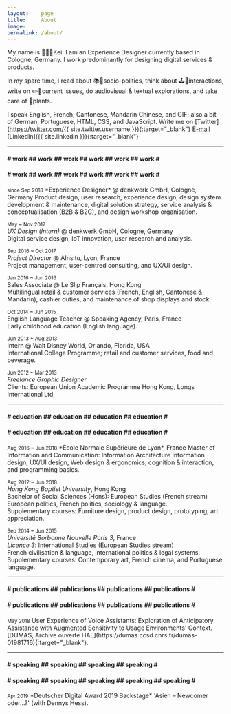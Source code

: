 ```yaml
---
layout:    page
title:     About
image: 
permalink: /about/
---
```


My name is 👨🏻‍💻Kei. I am an Experience Designer currently based in Cologne, Germany. I work predominantly for designing digital services & products.

In my spare time, I read about 📚📰socio-politics, think about 🕹🔀interactions, write on ✏️💬current issues, do audiovisual & textual explorations, and take care of 🌵plants.

I speak English, French, Cantonese, Mandarin Chinese, and GIF; also a bit of German, Portuguese, HTML, CSS, and JavaScript. Write me on [Twitter](https://twitter.com/{{ site.twitter.username }}){:target="_blank"} [E-mail](mailto:kei.khcheung@gmail.com) [LinkedIn]({{ site.linkedin }}){:target="_blank"}

* * *

<div class="marquee">
<div class="marquee--content">
<h4 class="item-collection-1">
# work ## work ## work ## work ## work ## work #</h4><h4 class="item-collection-2"># work ## work ## work ## work ## work ## work #</h4>
</div>
</div>
<small>since Sep 2018</small>  
*Experience Designer* @ denkwerk GmbH, Cologne, Germany  
<span class="extras">Product design, user research, experience design, design system development & maintenance, digital solution strategy, service analysis & conceptualisation (B2B & B2C), and design workshop organisation.</span>

<small>May ~ Nov 2017</small>  
*UX Design (Intern)* @ denkwerk GmbH, Cologne, Germany  
<span class="extras">Digital service design, IoT innovation, user research and analysis.</span>

<small>Sep 2016 ~ Oct 2017</small>  
*Project Director* @ AInsitu, Lyon, France  
<span class="extras">Project management, user-centred consulting, and UX/UI design.</span>

<small>Jan 2016 ~ Jun 2016</small>  
Sales Associate @ Le Slip Français, Hong Kong  
<span class="extras">Multilingual retail & customer services (French, English, Cantonese & Mandarin), cashier duties, and maintenance of shop displays and stock.</span>

<small>Oct 2014 ~ Jun 2015</small>  
English Language Teacher @ Speaking Agency, Paris, France  
<span class="extras">Early childhood education (English language).</span>

<small>Jun 2013 ~ Aug 2013</small>  
Intern @ Walt Disney World, Orlando, Florida, USA  
<span class="extras">International College Programme; retail and customer services, food and beverage.</span>

<small>Jun 2012 ~ Mar 2013</small>  
*Freelance Graphic Designer*  
Clients: European Union Academic Programme Hong Kong, Longs International Ltd.

* * *

<div class="marquee">
<div class="marquee--content">
<h4 class="item-collection-1">
# education ## education ## education ## education #</h4><h4 class="item-collection-2"># education ## education ## education ## education #</h4>
</div>
</div>
<small>Aug 2016 ~ Jun 2018</small>  
*École Normale Supérieure de Lyon*, France  
Master of Information and Communication: Information Architecture  
<span class="extras">Information design, UX/UI design, Web design & ergonomics, cognition & interaction, and programming basics.</span>

<small>Aug 2012 ~ Jun 2018</small>  
*Hong Kong Baptist University*, Hong Kong  
Bachelor of Social Sciences (Hons): European Studies (French stream)  
<span class="extras">European politics, French politics, sociology & language.  
Supplementary courses: Furniture design, product design, prototyping, art appreciation.</span>

<small>Sep 2014 ~ Jun 2015</small>  
*Université Sorbonne Nouvelle Paris 3*, France  
<i>Licence 3</i>: International Studies (European Studies stream)  
<span class="extras">French civilisation & language, international politics & legal systems.  
Supplementary courses: Contemporary art, French cinema, and Portuguese language.</span>

* * *

<div class="marquee">
<div class="marquee--content">
<h4 class="item-collection-1">
# publications ## publications ## publications ## publications #</h4><h4 class="item-collection-2"># publications ## publications ## publications ## publications #</h4>
</div>
</div>
<small>May 2018</small>  
User Experience of Voice Assistants: Exploration of Anticipatory Assistance with Augmented Sensitivity to Usage Environments' Context. [DUMAS, Archive ouverte HAL](https://dumas.ccsd.cnrs.fr/dumas-01981716){:target="_blank"}.

* * *

<div class="marquee">
<div class="marquee--content">
<h4 class="item-collection-1">
# speaking ## speaking ## speaking ## speaking #</h4><h4 class="item-collection-2"># speaking ## speaking ## speaking ## speaking ## speaking #</h4>
</div>
</div>
<small>Apr 2019</small>  
*Deutscher Digital Award 2019 Backstage*  
'Asien – Newcomer oder…?' (with Dennys Hess).